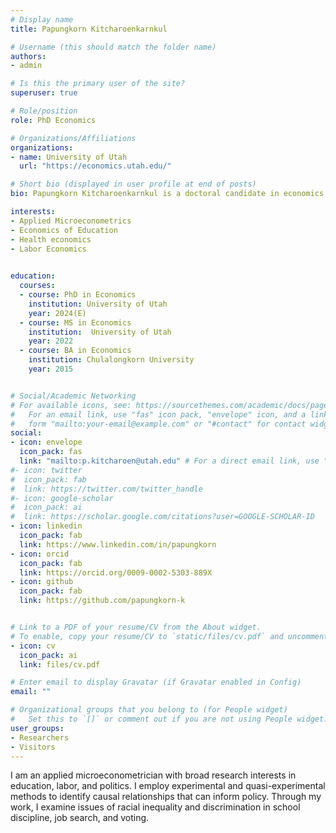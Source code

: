 ```yaml
---
# Display name
title: Papungkorn Kitcharoenkarnkul

# Username (this should match the folder name)
authors:
- admin

# Is this the primary user of the site?
superuser: true

# Role/position
role: PhD Economics

# Organizations/Affiliations
organizations:
- name: University of Utah
  url: "https://economics.utah.edu/"

# Short bio (displayed in user profile at end of posts)
bio: Papungkorn Kitcharoenkarnkul is a doctoral candidate in economics at the University of Utah. My research interest lies educational, health, and labor economics.

interests:
- Applied Microeconometrics
- Economics of Education
- Health economics
- Labor Economics
 

education:
  courses:
  - course: PhD in Economics
    institution: University of Utah
    year: 2024(E)
  - course: MS in Economics
    institution:  University of Utah
    year: 2022  
  - course: BA in Economics
    institution: Chulalongkorn University
    year: 2015


# Social/Academic Networking
# For available icons, see: https://sourcethemes.com/academic/docs/page-builder/#icons
#   For an email link, use "fas" icon pack, "envelope" icon, and a link in the
#   form "mailto:your-email@example.com" or "#contact" for contact widget.
social:
- icon: envelope
  icon_pack: fas
  link: "mailto:p.kitcharoen@utah.edu" # For a direct email link, use "mailto:test@example.org".
#- icon: twitter
#  icon_pack: fab
#  link: https://twitter.com/twitter_handle
#- icon: google-scholar
#  icon_pack: ai
#  link: https://scholar.google.com/citations?user=GOOGLE-SCHOLAR-ID
- icon: linkedin
  icon_pack: fab
  link: https://www.linkedin.com/in/papungkorn
- icon: orcid
  icon_pack: fab
  link: https://orcid.org/0009-0002-5303-889X
- icon: github
  icon_pack: fab
  link: https://github.com/papungkorn-k


# Link to a PDF of your resume/CV from the About widget.
# To enable, copy your resume/CV to `static/files/cv.pdf` and uncomment the lines below.
- icon: cv
  icon_pack: ai
  link: files/cv.pdf

# Enter email to display Gravatar (if Gravatar enabled in Config)
email: ""

# Organizational groups that you belong to (for People widget)
#   Set this to `[]` or comment out if you are not using People widget.
user_groups:
- Researchers
- Visitors
---
```


I am an applied microeconometrician with broad research interests in education, labor, and politics. I employ experimental and quasi-experimental methods to identify causal relationships that can inform policy. Through my work, I examine issues of racial inequality and discrimination in school discipline, job search, and voting.